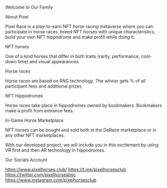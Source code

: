 Welcome to Our Family

About Pixel

Pixel Race  is a play-to-earn NFT horse racing metaverse where you can participate in horse races, breed NFT horses with unique characteristics, build your own NFT hippodrome and make profit while doing it.

NFT horses

One of a kind horses that differ in both traits (rarity, performance, cool-down time) and visual appearances.

Horse races

Horse races are based on RNG technology. The winner gets % of all participant fees and additional prizes.

NFT Hippodromes

Horse races take place in hippodromes owned by bookmakers. Bookmakers make a profit from entrance fees.

In-Game Horse Marketplace

NFT horses can be bought and sold both in the DeRace marketplace or in any other NFT marketplaces.

With our developed project, we will include you in this excitement by using VR first and then AR technology in hippodromes.

Our Socials Account

https://www.pixelhorses.club/
https://t.me/pixelhorsesclub
https://twitter.com/pixelhorsesbsc
https://www.instagram.com/pixelhorsesclub
